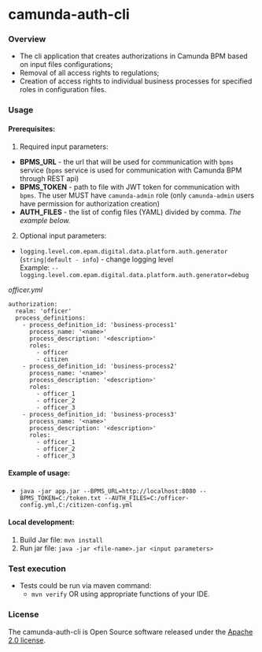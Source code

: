 # camunda-auth-cli

### Overview

* The cli application that creates authorizations in Camunda BPM based on input files
  configurations;
* Removal of all access rights to regulations;
* Creation of access rights to individual business processes for specified roles in configuration
  files.

### Usage

#### Prerequisites:

1. Required input parameters:

* **BPMS_URL** - the url that will be used for communication with `bpms` service (`bpms` service is
  used for communication with Camunda BPM through REST api)
* **BPMS_TOKEN** - path to file with JWT token for communication with `bpms`. The user MUST
  have `camunda-admin` role (only `camunda-admin` users have permission for authorization creation)
* **AUTH_FILES** - the list of config files (YAML) divided by comma. *The example below.*

2. Optional input parameters:

* `logging.level.com.epam.digital.data.platform.auth.generator` (`string|default - info`) - change
  logging level  
  Example: `--logging.level.com.epam.digital.data.platform.auth.generator=debug`

*officer.yml*

```
authorization:
  realm: 'officer'
  process_definitions:
    - process_definition_id: 'business-process1'
      process_name: '<name>'
      process_description: '<description>'
      roles:
        - officer
        - citizen
    - process_definition_id: 'business-process2'
      process_name: '<name>'
      process_description: '<description>'
      roles:
        - officer_1
        - officer_2
        - officer_3
    - process_definition_id: 'business-process3'
      process_name: '<name>'
      process_description: '<description>'
      roles:
        - officer_1
        - officer_2
        - officer_3
```

#### Example of usage:

  * `java -jar app.jar --BPMS_URL=http://localhost:8080 --BPMS_TOKEN=C:/token.txt --AUTH_FILES=C:/officer-config.yml,C:/citizen-config.yml`


#### Local development:

1. Build Jar file: `mvn install`
2. Run jar file: `java -jar <file-name>.jar <input parameters>`

### Test execution

* Tests could be run via maven command:
  * `mvn verify` OR using appropriate functions of your IDE.
  
### License

The camunda-auth-cli is Open Source software released under
the [Apache 2.0 license](https://www.apache.org/licenses/LICENSE-2.0).